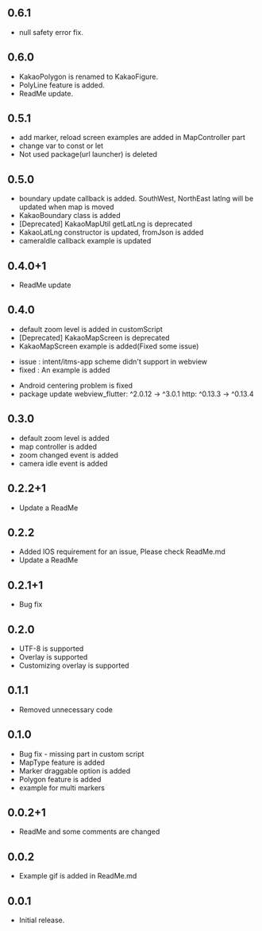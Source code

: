 ## 0.6.1
* null safety error fix.

## 0.6.0
* KakaoPolygon is renamed to KakaoFigure.
* PolyLine feature is added.
* ReadMe update.

## 0.5.1
* add marker, reload screen examples are added in MapController part
* change var to const or let
* Not used package(url launcher) is deleted

## 0.5.0
* boundary update callback is added. SouthWest, NorthEast latlng will be updated when map is moved
* KakaoBoundary class is added
* [Deprecated] KakaoMapUtil getLatLng is deprecated
* KakaoLatLng constructor is updated, fromJson is added
* cameraIdle callback example is updated

## 0.4.0+1
* ReadMe update

## 0.4.0
* default zoom level is added in customScript
* [Deprecated] KakaoMapScreen is deprecated
* KakaoMapScreen example is added(Fixed some issue)
 - issue : intent/itms-app scheme didn't support in webview
 - fixed : An example is added

* Android centering problem is fixed
* package update
 webview_flutter: ^2.0.12 -> ^3.0.1
 http: ^0.13.3 -> ^0.13.4

## 0.3.0
* default zoom level is added
* map controller is added
* zoom changed event is added
* camera idle event is added

## 0.2.2+1
* Update a ReadMe

## 0.2.2
* Added IOS requirement for an issue, Please check ReadMe.md
* Update a ReadMe

## 0.2.1+1
* Bug fix

## 0.2.0
* UTF-8 is supported
* Overlay is supported
* Customizing overlay is supported

## 0.1.1
* Removed unnecessary code

## 0.1.0
* Bug fix - missing part in custom script
* MapType feature is added
* Marker draggable option is added
* Polygon feature is added
* example for multi markers

## 0.0.2+1
* ReadMe and some comments are changed

## 0.0.2
* Example gif is added in ReadMe.md

## 0.0.1
* Initial release.
